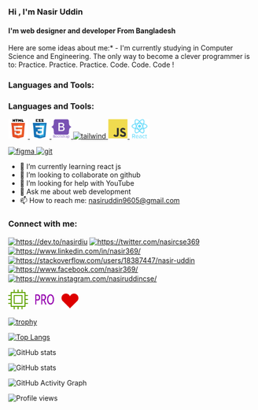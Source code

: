 
###  Hi , I'm Nasir Uddin
#### I'm web designer and developer From Bangladesh
Here are some ideas about me:* - I'm currently studying in Computer Science and Engineering.
 The only way to become a clever programmer is to: Practice. Practice. Practice. Code. Code. Code !

<h3 align="left">Languages and Tools:</h3>
<p align="left">
</p>

<h3 align="left">Languages and Tools:</h3>
<p align="left"> 
    <a href="https://www.w3.org/html/" target="_blank" rel="noreferrer"> <img src="https://raw.githubusercontent.com/devicons/devicon/master/icons/html5/html5-original-wordmark.svg" alt="html5" width="40" height="40"/> </a> 
    <a href="https://www.w3schools.com/css/" target="_blank" rel="noreferrer"> <img src="https://raw.githubusercontent.com/devicons/devicon/master/icons/css3/css3-original-wordmark.svg" alt="css3" width="40" height="40"/> </a>
  <a href="https://getbootstrap.com" target="_blank" rel="noreferrer"> <img src="https://raw.githubusercontent.com/devicons/devicon/master/icons/bootstrap/bootstrap-plain-wordmark.svg" alt="bootstrap" width="40" height="40"/> </a>
  <a href="https://tailwindcss.com/" target="_blank" rel="noreferrer"> <img src="https://www.vectorlogo.zone/logos/tailwindcss/tailwindcss-icon.svg" alt="tailwind" width="40" height="40"/> </a>
  <a href="https://developer.mozilla.org/en-US/docs/Web/JavaScript" target="_blank" rel="noreferrer"> <img src="https://raw.githubusercontent.com/devicons/devicon/master/icons/javascript/javascript-original.svg" alt="javascript" width="40" height="40"/> </a>
  <a href="https://reactjs.org/" target="_blank" rel="noreferrer"> <img src="https://raw.githubusercontent.com/devicons/devicon/master/icons/react/react-original-wordmark.svg" alt="react" width="40" height="40"/> </a> 
   
 
  <a href="https://www.figma.com/" target="_blank" rel="noreferrer"> <img src="https://www.vectorlogo.zone/logos/figma/figma-icon.svg" alt="figma" width="40" height="40"/> </a> 
  <a href="https://git-scm.com/" target="_blank" rel="noreferrer"> <img src="https://www.vectorlogo.zone/logos/git-scm/git-scm-icon.svg" alt="git" width="40" height="40"/> </a>
  
  
</p>


- 🌱 I’m currently learning react js 
- 👯 I’m looking to collaborate on github  
- 🤔 I’m looking for help with YouTube  
- 💬 Ask me about web development  
- 📫 How to reach me: nasiruddin9605@gmail.com 


<h3 align="left">Connect with me:</h3>
<p align="left">
<a href="https://dev.to/nasirdiu" target="blank"><img align="center" src="https://raw.githubusercontent.com/rahuldkjain/github-profile-readme-generator/master/src/images/icons/Social/devto.svg" alt="https://dev.to/nasirdiu" height="30" width="40" /></a>
<a href="https://twitter.com/nasircse369" target="blank"><img align="center" src="https://raw.githubusercontent.com/rahuldkjain/github-profile-readme-generator/master/src/images/icons/Social/twitter.svg" alt="https://twitter.com/nasircse369" height="30" width="40" /></a>
<a href="https://www.linkedin.com/in/nasir369/" target="blank"><img align="center" src="https://raw.githubusercontent.com/rahuldkjain/github-profile-readme-generator/master/src/images/icons/Social/linked-in-alt.svg" alt="https://www.linkedin.com/in/nasir369/" height="30" width="40" /></a>
<a href="https://stackoverflow.com/users/18387447/nasir-uddin" target="blank"><img align="center" src="https://raw.githubusercontent.com/rahuldkjain/github-profile-readme-generator/master/src/images/icons/Social/stack-overflow.svg" alt="https://stackoverflow.com/users/18387447/nasir-uddin" height="30" width="40" /></a>
<a href="https://www.facebook.com/nasir369/" target="blank"><img align="center" src="https://raw.githubusercontent.com/rahuldkjain/github-profile-readme-generator/master/src/images/icons/Social/facebook.svg" alt="https://www.facebook.com/nasir369/" height="30" width="40" /></a>
<a href="https://www.instagram.com/nasiruddincse/" target="blank"><img align="center" src="https://raw.githubusercontent.com/rahuldkjain/github-profile-readme-generator/master/src/images/icons/Social/instagram.svg" alt="https://www.instagram.com/nasiruddincse/" height="30" width="40" /></a>
</p>  

<a href='https://docs.github.com/en/developers'><img src='https://raw.githubusercontent.com/acervenky/animated-github-badges/master/assets/devbadge.gif' width='40' height='40'></a> <a href='https://github.com/pricing'><img src='https://raw.githubusercontent.com/acervenky/animated-github-badges/master/assets/pro.gif' width='40' height='40'></a> <a href='https://docs.github.com/en/github/supporting-the-open-source-community-with-github-sponsors'><img src='https://raw.githubusercontent.com/acervenky/animated-github-badges/master/assets/sponsorbadge.gif' width='35' height='35'></a> 

[![trophy](https://github-profile-trophy.vercel.app/?username=nasir369)](https://github.com/ryo-ma/github-profile-trophy)

[![Top Langs](https://github-readme-stats.vercel.app/api/top-langs/?username=nasir369)](https://github.com/anuraghazra/github-readme-stats)

![GitHub stats](https://github-readme-stats.vercel.app/api?username=nasir369&show_icons=true&count_private=true)  

![ GitHub stats](https://github-readme-stats.vercel.app/api?username=nasir369&show_icons=true&theme=merko)

![GitHub Activity Graph](https://activity-graph.herokuapp.com/graph?username=nasir369)  

![Profile views](https://gpvc.arturio.dev/nasir369)  
